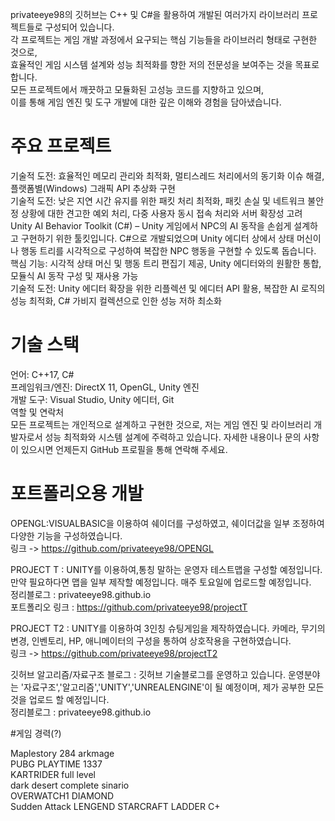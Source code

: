 
privateeye98의 깃허브는 C++ 및 C#을 활용하여 개발된 여러가지 라이브러리 프로젝트들로 구성되어 있습니다.  
각 프로젝트는 게임 개발 과정에서 요구되는 핵심 기능들을 라이브러리 형태로 구현한 것으로,  
효율적인 게임 시스템 설계와 성능 최적화를 향한 저의 전문성을 보여주는 것을 목표로 합니다.  
모든 프로젝트에서 깨끗하고 모듈화된 고성능 코드를 지향하고 있으며,  
이를 통해 게임 엔진 및 도구 개발에 대한 깊은 이해와 경험을 담아냈습니다.  

# 주요 프로젝트
기술적 도전: 효율적인 메모리 관리와 최적화, 멀티스레드 처리에서의 동기화 이슈 해결, 플랫폼별(Windows) 그래픽 API 추상화 구현  
기술적 도전: 낮은 지연 시간 유지를 위한 패킷 처리 최적화, 패킷 손실 및 네트워크 불안정 상황에 대한 견고한 예외 처리, 다중 사용자 동시 접속 처리와 서버 확장성 고려  
Unity AI Behavior Toolkit (C#) – Unity 게임에서 NPC의 AI 동작을 손쉽게 설계하고 구현하기 위한 툴킷입니다. C#으로 개발되었으며 Unity 에디터 상에서 상태 머신이나 행동 트리를 시각적으로 구성하여 복잡한 NPC 행동을 구현할 수 있도록 돕습니다.  
핵심 기능: 시각적 상태 머신 및 행동 트리 편집기 제공, Unity 에디터와의 원활한 통합, 모듈식 AI 동작 구성 및 재사용 가능  
기술적 도전: Unity 에디터 확장을 위한 리플렉션 및 에디터 API 활용, 복잡한 AI 로직의 성능 최적화, C# 가비지 컬렉션으로 인한 성능 저하 최소화  

# 기술 스택
언어: C++17, C#  
프레임워크/엔진: DirectX 11, OpenGL, Unity 엔진  
개발 도구: Visual Studio, Unity 에디터, Git  
역할 및 연락처  
모든 프로젝트는 개인적으로 설계하고 구현한 것으로, 저는 게임 엔진 및 라이브러리 개발자로서 성능 최적화와 시스템 설계에 주력하고 있습니다. 자세한 내용이나 문의 사항이 있으시면 언제든지 GitHub 프로필을 통해 연락해 주세요.  

# 포트폴리오용 개발

OPENGL:VISUALBASIC을 이용하여 쉐이더를 구성하였고, 쉐이더값을 일부 조정하여 다양한 기능을 구성하였습니다.  
링크 -> https://github.com/privateeye98/OPENGL  


PROJECT T : UNITY를 이용하여,통칭 말하는 운영자 테스트맵을 구성할 예정입니다. 만약 필요하다면 맵을 일부 제작할 예정입니다. 매주 토요일에 업로드할 예정입니다.  
정리블로그 : privateeye98.github.io  
포트폴리오 링크 : https://github.com/privateeye98/projectT  

PROJECT T2 : UNITY를 이용하여 3인칭 슈팅게임을 제작하였습니다. 카메라, 무기의 변경, 인벤토리, HP, 애니메이터의 구성을 통하여 상호작용을 구현하였습니다.  
링크 -> https://github.com/privateeye98/projectT2  


깃허브 알고리즘/자료구조 블로그 : 깃허브 기술블로그를 운영하고 있습니다. 운영분야는 '자료구조','알고리즘','UNITY','UNREALENGINE'이 될 예정이며, 제가 공부한 모든것을 업로드 할 예정입니다.  
정리블로그 : privateeye98.github.io  


#게임 경력(?)  

Maplestory 284 arkmage  
PUBG PLAYTIME 1337  
KARTRIDER full level  
dark desert complete sinario  
OVERWATCH1 DIAMOND   
Sudden Attack LENGEND
STARCRAFT LADDER C+


